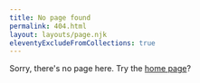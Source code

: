 ```yaml
---
title: No page found
permalink: 404.html
layout: layouts/page.njk
eleventyExcludeFromCollections: true
---
```

Sorry, there's no page here. Try the [home page](/)?
